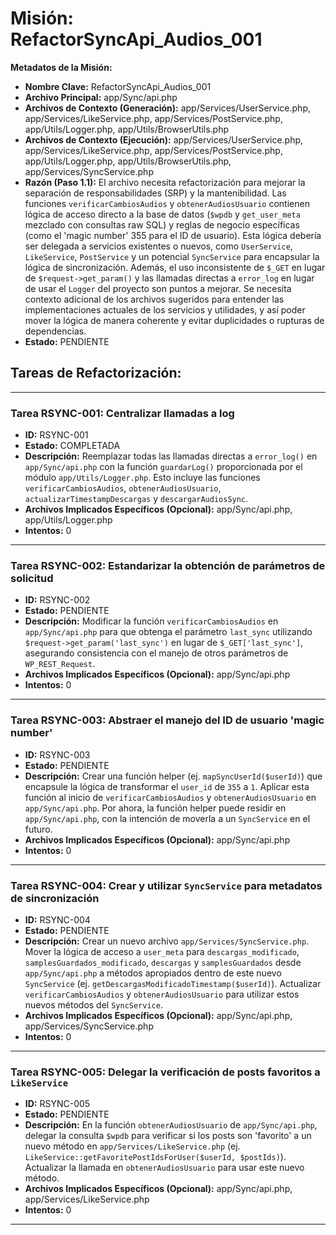 # Misión: RefactorSyncApi_Audios_001

**Metadatos de la Misión:**
- **Nombre Clave:** RefactorSyncApi_Audios_001
- **Archivo Principal:** app/Sync/api.php
- **Archivos de Contexto (Generación):** app/Services/UserService.php, app/Services/LikeService.php, app/Services/PostService.php, app/Utils/Logger.php, app/Utils/BrowserUtils.php
- **Archivos de Contexto (Ejecución):** app/Services/UserService.php, app/Services/LikeService.php, app/Services/PostService.php, app/Utils/Logger.php, app/Utils/BrowserUtils.php, app/Services/SyncService.php
- **Razón (Paso 1.1):** El archivo necesita refactorización para mejorar la separación de responsabilidades (SRP) y la mantenibilidad. Las funciones `verificarCambiosAudios` y `obtenerAudiosUsuario` contienen lógica de acceso directo a la base de datos (`$wpdb` y `get_user_meta` mezclado con consultas raw SQL) y reglas de negocio específicas (como el 'magic number' 355 para el ID de usuario). Esta lógica debería ser delegada a servicios existentes o nuevos, como `UserService`, `LikeService`, `PostService` y un potencial `SyncService` para encapsular la lógica de sincronización. Además, el uso inconsistente de `$_GET` en lugar de `$request->get_param()` y las llamadas directas a `error_log` en lugar de usar el `Logger` del proyecto son puntos a mejorar. Se necesita contexto adicional de los archivos sugeridos para entender las implementaciones actuales de los servicios y utilidades, y así poder mover la lógica de manera coherente y evitar duplicidades o rupturas de dependencias.
- **Estado:** PENDIENTE

## Tareas de Refactorización:
---
### Tarea RSYNC-001: Centralizar llamadas a log
- **ID:** RSYNC-001
- **Estado:** COMPLETADA
- **Descripción:** Reemplazar todas las llamadas directas a `error_log()` en `app/Sync/api.php` con la función `guardarLog()` proporcionada por el módulo `app/Utils/Logger.php`. Esto incluye las funciones `verificarCambiosAudios`, `obtenerAudiosUsuario`, `actualizarTimestampDescargas` y `descargarAudiosSync`.
- **Archivos Implicados Específicos (Opcional):** app/Sync/api.php, app/Utils/Logger.php
- **Intentos:** 0
---
### Tarea RSYNC-002: Estandarizar la obtención de parámetros de solicitud
- **ID:** RSYNC-002
- **Estado:** PENDIENTE
- **Descripción:** Modificar la función `verificarCambiosAudios` en `app/Sync/api.php` para que obtenga el parámetro `last_sync` utilizando `$request->get_param('last_sync')` en lugar de `$_GET['last_sync']`, asegurando consistencia con el manejo de otros parámetros de `WP_REST_Request`.
- **Archivos Implicados Específicos (Opcional):** app/Sync/api.php
- **Intentos:** 0
---
### Tarea RSYNC-003: Abstraer el manejo del ID de usuario 'magic number'
- **ID:** RSYNC-003
- **Estado:** PENDIENTE
- **Descripción:** Crear una función helper (ej. `mapSyncUserId($userId)`) que encapsule la lógica de transformar el `user_id` de `355` a `1`. Aplicar esta función al inicio de `verificarCambiosAudios` y `obtenerAudiosUsuario` en `app/Sync/api.php`. Por ahora, la función helper puede residir en `app/Sync/api.php`, con la intención de moverla a un `SyncService` en el futuro.
- **Archivos Implicados Específicos (Opcional):** app/Sync/api.php
- **Intentos:** 0
---
### Tarea RSYNC-004: Crear y utilizar `SyncService` para metadatos de sincronización
- **ID:** RSYNC-004
- **Estado:** PENDIENTE
- **Descripción:** Crear un nuevo archivo `app/Services/SyncService.php`. Mover la lógica de acceso a `user_meta` para `descargas_modificado`, `samplesGuardados_modificado`, `descargas` y `samplesGuardados` desde `app/Sync/api.php` a métodos apropiados dentro de este nuevo `SyncService` (ej. `getDescargasModificadoTimestamp($userId)`). Actualizar `verificarCambiosAudios` y `obtenerAudiosUsuario` para utilizar estos nuevos métodos del `SyncService`.
- **Archivos Implicados Específicos (Opcional):** app/Sync/api.php, app/Services/SyncService.php
- **Intentos:** 0
---
### Tarea RSYNC-005: Delegar la verificación de posts favoritos a `LikeService`
- **ID:** RSYNC-005
- **Estado:** PENDIENTE
- **Descripción:** En la función `obtenerAudiosUsuario` de `app/Sync/api.php`, delegar la consulta `$wpdb` para verificar si los posts son 'favorito' a un nuevo método en `app/Services/LikeService.php` (ej. `LikeService::getFavoritePostIdsForUser($userId, $postIds)`). Actualizar la llamada en `obtenerAudiosUsuario` para usar este nuevo método.
- **Archivos Implicados Específicos (Opcional):** app/Sync/api.php, app/Services/LikeService.php
- **Intentos:** 0
---